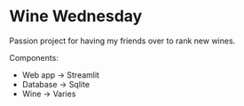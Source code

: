 # Wine Wednesday

Passion project for having my friends over to rank new wines.

Components:
- Web app -> Streamlit
- Database -> Sqlite
- Wine -> Varies